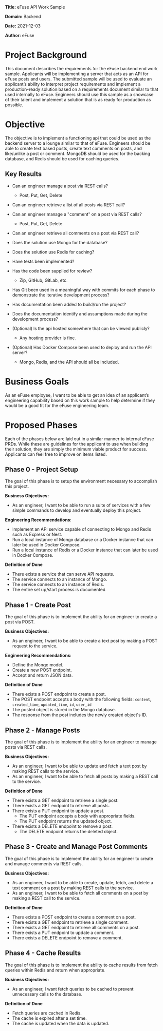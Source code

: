**Title:** eFuse API Work Sample

**Domain:** Backend

**Date:** 2021-12-03

**Author:** eFuse

# Project Background

This document describes the requirements for the eFuse backend end work sample. Applicants will be implementing a server that acts as an API for eFuse posts and users. The submitted sample will be used to evaluate an applicant’s ability to interpret project requirements and implement a production-ready solution based on a requirements document similar to that used internally to eFuse. Engineers should use this sample as a showcase of their talent and implement a solution that is as ready for production as possible.

# Objective

The objective is to implement a functioning api that could be used as the backend server to a lounge similar to that of eFuse. Engineers should be able to create text based posts, create text comments on posts, and like/unlike a post or comment. MongoDB should be used for the backing database, and Redis should be used for caching queries.

## Key Results

- Can an engineer manage a post via REST calls?
  - Post, Put, Get, Delete
- Can an engineer retrieve a list of all posts via REST call?
- Can an engineer manage a "comment" on a post via REST calls?
  - Post, Put, Get, Delete
- Can an engineer retrieve all comments on a post via REST call?
- Does the solution use Mongo for the database?
- Does the solution use Redis for caching?
- Have tests been implemented?
- Has the code been supplied for review?
  - Zip, GitHub, GitLab, etc.
- Has Git been used in a meaningful way with commits for each phase to demonstrate the iterative development process?
- Has documentation been added to build/run the project?
- Does the documentation identify and assumptions made during the development process?

- (Optional) Is the api hosted somewhere that can be viewed publicly?
  - Any hosting provider is fine.
- (Optional) Has Docker Compose been used to deploy and run the API server?
  - Mongo, Redis, and the API should all be included.

# Business Goals

As an eFuse employee, I want to be able to get an idea of an applicant’s engineering capability based on this work sample to help determine if they would be a good fit for the eFuse engineering team.

# Proposed Phases

Each of the phases below are laid out in a similar manner to internal eFuse PRDs. While these are guidelines for the applicant to use when building their solution, they are simply the minimum viable product for success. Applicants can feel free to improve on items listed.

## Phase 0 - Project Setup

The goal of this phase is to setup the environment necessary to accomplish this project.

**Business Objectives:**

- As an engineer, I want to be able to run a suite of services with a few simple commands to develop and eventually deploy this project.

**Engineering Recommendations:**

- Implement an API service capable of connecting to Mongo and Redis such as Express or Nest.
- Run a local instance of Mongo database or a Docker instance that can later be used in Docker Compose.
- Run a local instance of Redis or a Docker instance that can later be used in Docker Compose.

**Definition of Done**

- There exists a service that can serve API requests.
- The service connects to an instance of Mongo.
- The service connects to an instance of Redis.
- The entire set up/start process is documented.

## Phase 1 - Create Post

The goal of this phase is to implement the ability for an engineer to create a post via POST.

**Business Objectives:**

- As an engineer, I want to be able to create a text post by making a POST request to the service.

**Engineering Recommendations:**

- Define the Mongo model.
- Create a new POST endpoint.
- Accept and return JSON data.

**Definition of Done**

- There exists a POST endpoint to create a post.
- The POST endpoint accepts a body with the following fields: `content`, `created_time`, `updated_time`, `id`, `user_id`
- The posted object is stored in the Mongo database.
- The response from the post includes the newly created object's ID.

## Phase 2 - Manage Posts

The goal of this phase is to implement the ability for an engineer to manage posts via REST calls.

**Business Objectives:**

- As an engineer, I want to be able to update and fetch a text post by making REST calls to the service.
- As an engineer, I want to be able to fetch all posts by making a REST call to the service.

**Definition of Done**

- There exists a GET endpoint to retrieve a single post.
- There exists a GET endpoint to retrieve all posts.
- There exists a PUT endpoint to update a post.
  - The PUT endpoint accepts a body with appropriate fields.
  - The PUT endpoint returns the updated object.
- There exists a DELETE endpoint to remove a post.
  - The DELETE endpoint returns the deleted object.

## Phase 3 - Create and Manage Post Comments

The goal of this phase is to implement the ability for an engineer to create and manage comments via REST calls.

**Business Objectives:**

- As an engineer, I want to be able to create, update, fetch, and delete a text comment on a post by making REST calls to the service.
- As an engineer, I want to be able to fetch all comments on a post by making a REST call to the service.

**Definition of Done**

- There exists a POST endpoint to create a comment on a post.
- There exists a GET endpoint to retrieve a single comment.
- There exists a GET endpoint to retrieve all comments on a post.
- There exists a PUT endpoint to update a comment.
- There exists a DELETE endpoint to remove a comment.

## Phase 4 - Cache Results

The goal of this phase is to implement the ability to cache results from fetch queries within Redis and return when appropriate.

**Business Objectives:**

- As an engineer, I want fetch queries to be cached to prevent unnecessary calls to the database.

**Definition of Done**

- Fetch queries are cached in Redis.
- The cache is expired after a set time.
- The cache is updated when the data is updated.
